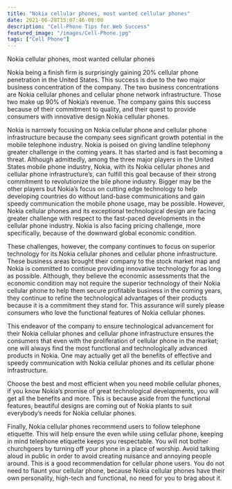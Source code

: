 ```yaml
---
title: "Nokia cellular phones, most wanted cellular phones"
date: 2021-06-28T15:07:46-08:00
description: "Cell-Phone Tips for Web Success"
featured_image: "/images/Cell-Phone.jpg"
tags: ["Cell Phone"]
---
```


Nokia cellular phones, most wanted cellular phones


Nokia being a finish firm is surprisingly gaining 20% cellular phone penetration in the United States. This success is due to the two major business concentration of the company. The two business concentrations are Nokia cellular phones and cellular phone network infrastructure. Those two make up 90% of Nokia’s revenue. The company gains this success because of their commitment to quality, and their quest to provide consumers with innovative design Nokia cellular phones.

Nokia is narrowly focusing on Nokia cellular phone and cellular phone infrastructure because the company sees significant growth potential in the mobile telephone industry. Nokia is poised on giving landline telephony greater challenge in the coming years. It has started and is fast becoming a threat. Although admittedly, among the three major players in the United States mobile phone industry, Nokia, with its Nokia cellular phones and cellular phone infrastructure’s, can fulfill this goal because of their strong commitment to revolutionize the bile phone industry. Bigger may be the other players but Nokia’s focus on cutting edge technology to help developing countries do without land-base communications and gain speedy communication the mobile phone usage, may be possible. However, Nokia cellular phones and its exceptional technological design are facing greater challenge with respect to the fast-paced developments in the cellular phone industry. Nokia is also facing pricing challenge, more specifically, because of the downward global economic condition.

These challenges, however, the company continues to focus on superior technology for its Nokia cellular phones and cellular phone infrastructure. These business areas brought their company to the stock market map and Nokia is committed to continue providing innovative technology for as long as possible. Although, they believe the economic assessments that the economic condition may not require the superior technology of their Nokia cellular phone to help them secure profitable business in the coming years, they continue to refine the technological advantages of their products because it is a commitment they stand for. This assurance will surely please consumers who love the functional features of Nokia cellular phones.

This endeavor of the company to ensure technological advancement for their Nokia cellular phones and cellular phone infrastructure ensures the consumers that even with the proliferation of cellular phone in the market; one will always find the most functional and technologically advanced products in Nokia. One may actually get all the benefits of effective and speedy communication with Nokia cellular phones and its cellular phone infrastructure.

Choose the best and most efficient when you need mobile cellular phones, if you know Nokia’s promise of great technological developments, you will get all the benefits and more. This is because aside from the functional features, beautiful designs are coming out of Nokia plants to suit everybody’s needs for Nokia cellular phones.

Finally, Nokia cellular phones recommend users to follow telephone etiquette. This will help ensure the even while using cellular phone, keeping in mind telephone etiquette keeps you respectable. You will not bother churchgoers by turning off your phone in a place of worship. Avoid talking aloud in public in order to avoid creating nuisance and annoying people around. This is a good recommendation for cellular phone users. You do not need to flaunt your cellular phone, because Nokia cellular phones have their own personality, high-tech and functional, no need for you to brag about it.



